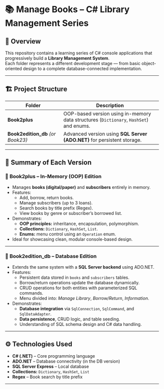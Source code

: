# 📚 Manage Books – C# Library Management Series

## 🧩 Overview
This repository contains a learning series of C# console applications that progressively build a **Library Management System**.  
Each folder represents a different development stage — from basic object-oriented design to a complete database-connected implementation.

---

## 🏗️ Project Structure

| Folder | Description |
|--------|--------------|
| **Book2plus** | OOP-based version using in-memory data structures (`Dictionary`, `HashSet`) and enums. |
| **Book2edition_db** *(or Book23)* | Advanced version using **SQL Server (ADO.NET)** for persistent storage. |

---

## 🧠 Summary of Each Version

### 🔹 **Book2plus – In-Memory (OOP) Edition**
- Manages **books (digital/paper)** and **subscribers** entirely in memory.  
- Features:
  - Add, borrow, return books.
  - Manage subscribers (up to 3 loans).
  - Search books by title prefix (Regex).
  - View books by genre or subscriber’s borrowed list.
- Demonstrates:
  - **OOP principles:** inheritance, encapsulation, polymorphism.
  - **Collections:** `Dictionary`, `HashSet`, `List`.
  - **Enums:** menu control using an `Operation` enum.
- Ideal for showcasing clean, modular console-based design.

---

### 🔹 **Book2edition_db – Database Edition**
- Extends the same system with a **SQL Server backend** using ADO.NET.  
- Features:
  - Persistent data stored in `books` and `subscribers` tables.
  - Borrow/return operations update the database dynamically.
  - CRUD operations for both entities with parameterized SQL commands.
  - Menu divided into: *Manage Library*, *Borrow/Return*, *Information*.
- Demonstrates:
  - **Database integration** via `SqlConnection`, `SqlCommand`, and `SqlDataAdapter`.
  - **Data persistence**, CRUD logic, and table seeding.
  - Understanding of SQL schema design and C# data handling.

---

## ⚙️ Technologies Used
- **C# (.NET)** – Core programming language  
- **ADO.NET** – Database connectivity (in the DB version)  
- **SQL Server Express** – Local database  
- **Collections:** `Dictionary`, `HashSet`, `List`  
- **Regex** – Book search by title prefix

---
